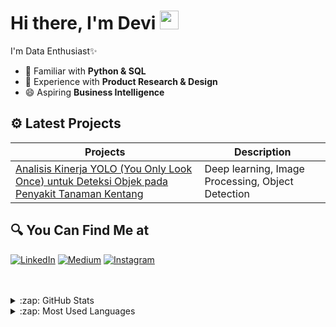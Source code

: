 #  Hi there, I'm Devi <img src="https://github.com/TheDudeThatCode/TheDudeThatCode/blob/master/Assets/Hi.gif" width="30px">

I'm Data Enthusiast✨ 

- 👀 Familiar with **Python & SQL**
- 🤔 Experience with **Product Research & Design**
- 😄 Aspiring **Business Intelligence**

## ⚙ Latest Projects
| Projects | Description |
| ----------- | ----------- |
| [Analisis Kinerja YOLO (You Only Look Once) untuk Deteksi Objek pada Penyakit Tanaman Kentang](https://github.com/deviluthfitaningrum1/skripsi) | Deep learning, Image Processing, Object Detection |



## 🔍 You Can Find Me at
<p>
  <a href="https://www.linkedin.com/in/devi-luthfitaningrum-555338195/" target="_blank"><img alt="LinkedIn" src="https://img.shields.io/badge/LINKED%20IN-8A2BE2" /></a>  
  <a href="mailto:luthfitaningrum@gmail.com" target="_blank"><img alt="Medium" src="https://img.shields.io/badge/EMAIL-8A2BE2" /></a>
  <a href="https://instagram.com/devi_luthf24" target="_blank"><img alt="Instagram" src="https://img.shields.io/badge/INSTAGRAM-8A2BE2" /></a>  
</p>

<br />
<br />

<details>
  <summary>:zap: GitHub Stats</summary>

  <img align="left" alt="Devi's GitHub Stats" src="https://github-readme-stats.vercel.app/api?username=deviluthfitaningrum1&show_icons=true&theme=calm" />

</details>


<details>
  <summary>:zap: Most Used Languages</summary>

  <img align="left" alt="Devi's GitHub Top Languages" src="https://github-readme-stats.vercel.app/api/top-langs/?username=deviluthfitaningrum1&show_icons=true&theme=calm" />

</details>

<!--
**deviluthfitaningrum1/deviluthfitaningrum1** is a ✨ _special_ ✨ repository because its `README.md` (this file) appears on your GitHub profile.

Here are some ideas to get you started:

- 🔭 I’m currently working on ...
- 🌱 I’m currently learning ...
- 👯 I’m looking to collaborate on ...
- 🤔 I’m looking for help with ...
- 💬 Ask me about ...
- 📫 How to reach me: ...
- 😄 Pronouns: ...
- ⚡ Fun fact: ...
-->
